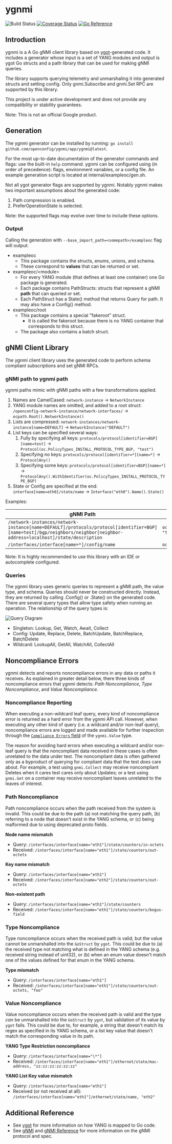 # ygnmi
![Build Status](https://github.com/openconfig/ygnmi/workflows/Go/badge.svg?branch=main)
[![Coverage Status](https://coveralls.io/repos/github/openconfig/ygnmi/badge.svg?branch=main)](https://coveralls.io/github/openconfig/ygnmi?branch=main)
[![Go Reference](https://pkg.go.dev/badge/github.com/openconfig/ygnmi.svg)](https://pkg.go.dev/github.com/openconfig/ygnmi)
## Introduction

ygnmi is a A Go gNMI client library based on [ygot](https://github.com/openconfig/ygot)-generated code. It includes a generator whose input is a set of YANG modules and output is ygot Go structs and a path library that can be used for making gNMI queries.

The library supports querying telemetry and unmarshaling it into generated structs and setting config. Only gnmi.Subscribe and gnmi.Set RPC are supported by this library.

This project is under active development and does not provide any compatibility or stability guarantees.

Note: This is not an official Google product.

## Generation

The ygnmi generator can be installed by running: `go install github.com/openconfig/ygnmi/app/ygnmi@latest`.

For the most up-to-date documentation of the generator commands and flags: use the built-in `help` command. ygnmi can be configured using (in order of precedence): flags, environment variables, or a config file. 
An example generation script is located at internal/exampleoc/gen.sh.

Not all ygot generator flags are supported by ygnmi. Notably ygnmi makes two important assumptions about the generated code:

1. Path compression is enabled.
2. PreferOperationState is selected.

Note: the supported flags may evolve over time to include these options.

### Output

Calling the generation with `--base_import_path=<somepath>/exampleoc` flag will output:

* exampleoc
    * This package contains the structs, enums, unions, and schema.
    * These correspond to **values** that can be returned or set.
* exampleoc/\<module\>
    * For every YANG module (that defines at least one container) one Go package is generated.
    * Each package contains PathStructs: structs that represent a gNMI **path** that can queried or set.
    * Each PathStruct has a State() method that returns Query for path. It may also have a Config() method. 
* exampleoc/root
    * This package contains a special "fakeroot" struct.
        * It is called the fakeroot because there is no YANG container that corresponds to this struct.
    * The package also contains a batch struct.

## gNMI Client Library

The ygnmi client library uses the generated code to perform schema compliant subscriptions and set gNMI RPCs. 

### gNMI path to ygnmi path

ygnmi paths mimic with gNMI paths with a few transformations applied.

1. Names are CamelCased: `network-instance` -> `NetworkInstance`
2. YANG module names are omitted, and added to a root struct: `/openconfig-network-instance/network-interfaces/` -> `ocpath.Root().NetworkInstance()`
3. Lists are compressed: `network-instances/network-instance[name=DEFAULT]` -> `NetworkInstance("DEFAULT")`
4. List keys can be specified several ways:
    1. Fully by specifying all keys: `protocols/protocol[identifier=BGP][name=test]` -> `Protocol(oc.PolicyTypes_INSTALL_PROTOCOL_TYPE_BGP, "test")`
    2. Specifying no keys: `protocols/protocol[identifier=*][name=*]` -> `ProtocolAny()`
    3. Specifying some keys: `protocols/protocol[identifier=BGP][name=*]` -> `ProtocolAny().WithIdentifier(oc.PolicyTypes_INSTALL_PROTOCOL_TYPE_BGP)`
5. State or Config are specified at the end: `interface[name=eth0]/state/name` -> `Interface("eth0").Name().State()`

Examples:

|gNMI Path|ygnmi Call|
|---------|----------|
|`/network-instances/network-instance[name=DEFAULT]/protocols/protocol[identifier=BGP][name=test]/bgp/neighbors/neighbor[neighbor-address=localhost]/state/description`|`ocpath.Root().NetworkInstance("DEFAULT").Protocol(oc.PolicyTypes_INSTALL_PROTOCOL_TYPE_BGP, "test").Bgp().Neighbor("localhost").Description().State()`
| `/interfaces/interface[name=*]/config/name` | `ocpath.Root().InterfaceAny().Name().Config()`

Note: It is highly recommended to use this library with an IDE or autocomplete configured.

### Queries

The ygnmi library uses generic queries to represent a gNMI path, the value type, and schema. Queries should never be constructed directly.
Instead, they are returned by calling .Config() or .State() on the generated code. There are several query types that allow type safety when running an operation.
The relationship of the query types is:

![Query Diagram](doc/queries.svg)

* Singleton: Lookup, Get, Watch, Await, Collect
* Config: Update, Replace, Delete, BatchUpdate, BatchReplace, BatchDelete
* Wildcard: LookupAll, GetAll, WatchAll, CollectAll

## Noncompliance Errors

ygnmi detects and reports noncompliance errors in any data or paths it receives.
As explained in greater detail below, there three kinds of noncompliance errors
that ygnmi detects: *Path Noncompliance*, *Type Noncompliance*, and *Value
Noncompliance*.

### Noncompliance Reporting

When executing a non-wildcard leaf query, every kind of noncompliance error is
returned as a hard error from the ygnmi API call. However, when executing any
other kind of query (i.e. a wildcard and/or non-leaf query), noncompliance
errors are logged and made available for further inspection through the
[`Compliance Errors` field](https://github.com/openconfig/ygnmi/blob/fc0ed1e49141ed7de0666c610906697d2f025d7f/ygnmi/ygnmi.go#L95)
of the `ygnmi.Value` type.

The reason for avoiding hard errors when executing a wildcard and/or non-leaf
query is that the noncompliant data received in these cases is often unrelated
to the data under test. The noncompliant data is often gathered only as a
byproduct of querying for compliant data that the test *does* care about. For
example, a test using `gnmi.Collect` may receive noncompliant Deletes when it
cares test cares only about Updates; or a test using `gnmi.Get` on a container
may receive noncompliant leaves unrelated to the leaves of interest.

### Path Noncompliance

Path noncompliance occurs when the path received from the system is invalid.
This could be due to the path (a) not matching the query path, (b) referring to
a node that doesn't exist in the YANG schema, or (c) being malformed due to
using deprecated proto fields.

**Node name mismatch**
* Query: `/interfaces/interface[name="eth1"]/state/counters/in-octets`
* Received: `/interfaces/interface[name="eth1"]/state/counters/out-octets`

**Key name mismatch**
* Query: `/interfaces/interface[name="eth1"]`
* Received: `/interfaces/interface[name="eth2"]/state/counters/out-octets`

**Non-existent path**
* Query: `/interfaces/interface[name="eth1"]/state/counters`
* Received: `/interfaces/interface[name="eth1"]/state/counters/bogus-field`

### Type Noncompliance

Type noncompliance occurs when the received path is valid, but the value cannot
be unmarshalled into the `GoStruct` by `ygot`. This could be due to (a) the
received type not matching what is defined in the YANG schema (e.g. received
string instead of uint32), or (b) when an enum value doesn't match one of the
values defined for that enum in the YANG schema.

**Type mismatch**
* Query: `/interfaces/interface[name="eth1"]`
* Received: `/interfaces/interface[name="eth1"]/state/counters/out-octets, "foo"`

### Value Noncompliance

Value noncompliance occurs when the received path is valid and the type *can* be
unmarshalled into the `GoStruct` by `ygot`, but validation of its value by
`ygot` fails. This could be due to, for example, a string that doesn't match its
regex as specified in its YANG schema, or a list key value that doesn't match
the corresponding value in its path.

**YANG Type Restriction noncompliance**
* Query: `/interfaces/interface[name="\*"]`
* Received: `/interfaces/interface[name="eth1"]/ethernet/state/mac-address, "zz:zz:zz:zz:zz:zz"`

**YANG List Key value mismatch**
* Query: `/interfaces/interface[name="eth1"]`
* Received (or not received at all): `/interfaces/interface[name="eth1"]/ethernet/state/name, "eth2"`

## Additional Reference

* See [ygot](https://github.com/openconfig/ygot) for more information on how YANG is mapped to Go code.
* See [gNMI](https://github.com/openconfig/gnmi) and [gNMI Reference](https://github.com/openconfig/reference/tree/master/rpc/gnmi) for more information on the gNMI protocol and spec.
